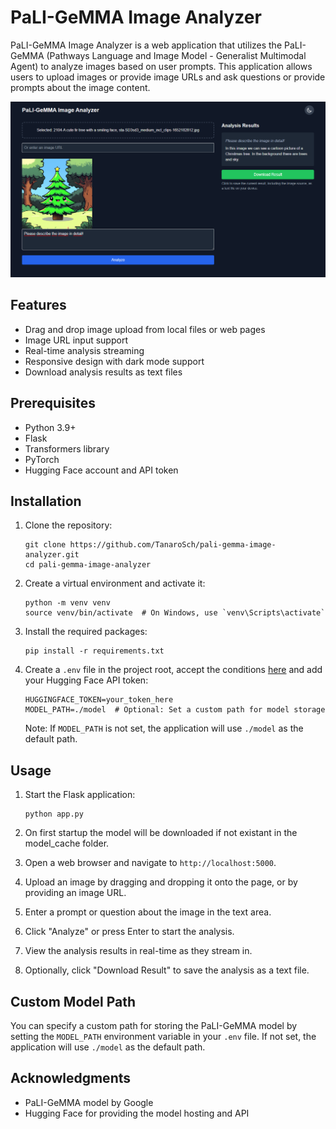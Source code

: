 # PaLI-GeMMA Image Analyzer

PaLI-GeMMA Image Analyzer is a web application that utilizes the PaLI-GeMMA (Pathways Language and Image Model - Generalist Multimodal Agent) to analyze images based on user prompts. This application allows users to upload images or provide image URLs and ask questions or provide prompts about the image content.

![PaLI-GeMMA Image Analyzer Screenshot](assets/127.0.0.1_5000_.png)

## Features

- Drag and drop image upload from local files or web pages
- Image URL input support
- Real-time analysis streaming
- Responsive design with dark mode support
- Download analysis results as text files

## Prerequisites

- Python 3.9+
- Flask
- Transformers library
- PyTorch
- Hugging Face account and API token

## Installation

1. Clone the repository:
   ```
   git clone https://github.com/TanaroSch/pali-gemma-image-analyzer.git
   cd pali-gemma-image-analyzer
   ```

2. Create a virtual environment and activate it:
   ```
   python -m venv venv
   source venv/bin/activate  # On Windows, use `venv\Scripts\activate`
   ```

3. Install the required packages:
   ```
   pip install -r requirements.txt
   ```

4. Create a `.env` file in the project root, accept the conditions [here](https://huggingface.co/google/paligemma-3b-pt-224) and add your Hugging Face API token:
   ```
   HUGGINGFACE_TOKEN=your_token_here
   MODEL_PATH=./model  # Optional: Set a custom path for model storage
   ```

   Note: If `MODEL_PATH` is not set, the application will use `./model` as the default path.

## Usage

1. Start the Flask application:
   ```
   python app.py
   ```

2. On first startup the model will be downloaded if not existant in the model_cache folder.

3. Open a web browser and navigate to `http://localhost:5000`.

4. Upload an image by dragging and dropping it onto the page, or by providing an image URL.

5. Enter a prompt or question about the image in the text area.

6. Click "Analyze" or press Enter to start the analysis.

7. View the analysis results in real-time as they stream in.

8. Optionally, click "Download Result" to save the analysis as a text file.

## Custom Model Path

You can specify a custom path for storing the PaLI-GeMMA model by setting the `MODEL_PATH` environment variable in your `.env` file. If not set, the application will use `./model` as the default path.

## Acknowledgments

- PaLI-GeMMA model by Google
- Hugging Face for providing the model hosting and API